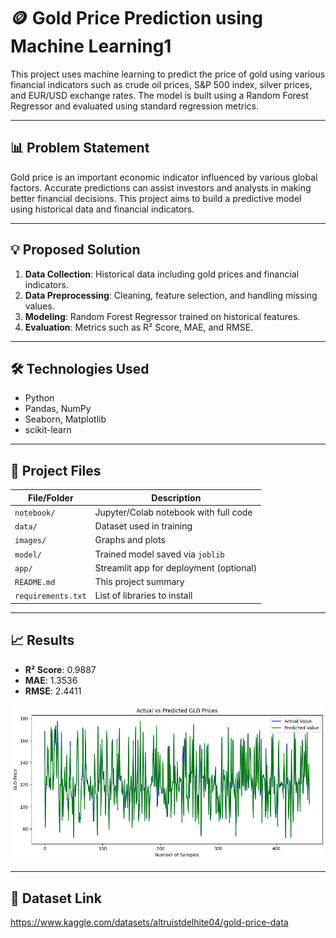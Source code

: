 # 🪙 Gold Price Prediction using Machine Learning1

This project uses machine learning to predict the price of gold using various financial indicators such as crude oil prices, S&P 500 index, silver prices, and EUR/USD exchange rates. The model is built using a Random Forest Regressor and evaluated using standard regression metrics.

---

## 📊 Problem Statement

Gold price is an important economic indicator influenced by various global factors. Accurate predictions can assist investors and analysts in making better financial decisions. This project aims to build a predictive model using historical data and financial indicators.

---

## 💡 Proposed Solution

1. **Data Collection**: Historical data including gold prices and financial indicators.
2. **Data Preprocessing**: Cleaning, feature selection, and handling missing values.
3. **Modeling**: Random Forest Regressor trained on historical features.
4. **Evaluation**: Metrics such as R² Score, MAE, and RMSE.

---

## 🛠 Technologies Used

- Python
- Pandas, NumPy
- Seaborn, Matplotlib
- scikit-learn

---

## 📁 Project Files

| File/Folder       | Description                               |
|-------------------|-------------------------------------------|
| `notebook/`       | Jupyter/Colab notebook with full code     |
| `data/`           | Dataset used in training                  |
| `images/`         | Graphs and plots                          |
| `model/`          | Trained model saved via `joblib`          |
| `app/`            | Streamlit app for deployment (optional)   |
| `README.md`       | This project summary                      |
| `requirements.txt`| List of libraries to install              |

---

## 📈 Results

- **R² Score**: 0.9887
- **MAE**: 1.3536
- **RMSE**: 2.4411

![](images/actual_vs_predicted.png)

---

## 🔗 Dataset Link
https://www.kaggle.com/datasets/altruistdelhite04/gold-price-data
